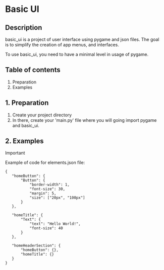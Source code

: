 # Basic UI
## Description

basic_ui is a project of user interface using pygame and json files. The goal is to simplify the creation of app menus, and interfaces.

To use basic_ui, you need to have a minimal level in usage of pygame.

## Table of contents

1. Preparation
2. Examples

## 1. Preparation

1. Create your project directory
2. In there, create your 'main.py' file where you will going import pygame and basic_ui.

## 2. Examples

> [!IMPORTANT]
> Example of code for elements.json file:
> ```
> {
>    "homeButton": {
>        "Button": {
>            "border-width": 1,
>            "font-size": 30,
>            "margin": 5,
>            "size": ["20px", "100px"]
>        }
>    },
>
>    "homeTitle": {
>        "Text": {
>            "text": "Hello World!",
>            "font-size": 40
>        }
>    },
>
>    "homeHeaderSection": {
>        "homeButton": {},
>        "homeTitle": {}
>    }
> }
> ```